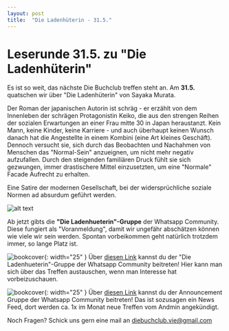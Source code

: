 ```yaml
---
layout: post
title:  "Die Ladenhüterin - 31.5."
---
```


# Leserunde 31.5. zu "Die Ladenhüterin"

Es ist so weit, das nächste Die Buchclub treffen steht an. Am <b>31.5.</b> quatschen wir über "Die Ladenhüterin" von Sayaka Murata.

Der Roman der japanischen Autorin ist schräg - er erzählt von dem Innenleben der schrägen Protagonistin
Keiko, die aus den strengen Reihen der sozialen Erwartungen an einer Frau mitte 30 in Japan heraustanzt.
Kein Mann, keine Kinder, keine Karriere - und auch überhaupt keinen Wunsch danach hat die
 Angestellte in einem Kombini (eine Art kleines Geschäft). Dennoch versucht sie, sich durch das Beobachten und Nachahmen von Menschen
das "Normal-Sein" anzueignen, um nicht mehr negativ aufzufallen. Durch den steigenden familiären Druck fühlt sie sich gezwungen, immer drastischere
Mittel einzusetzten, um eine "Normale" Facade Aufrecht zu erhalten.

Eine Satire der modernen Gesellschaft, bei der widersprüchliche soziale Normen ad absurdum geführt werden.


![alt text](/assets/sayaka.png)


Ab jetzt gibts die <b>"Die Ladenhueterin"-Gruppe</b> der Whatsapp Community.
Diese fungiert als "Voranmeldung", damit wir ungefähr abschätzen können wie viele wir sein werden. Spontan vorbeikommen geht natürlich trotzdem immer, so lange Platz ist.


![bookcover](/assets/WhatsApp_icon.png){: width="25" } Über [diesen Link](https://chat.whatsapp.com/GpDiea8Qhq4HlbLNVWah69)
 kannst du der "Die Ladenhueterin"-Gruppe der Whatsapp Community beitreten! Hier kann man sich über das Treffen austauschen, wenn man
 Interesse hat vorbeizuschauen. 


![bookcover](/assets/pink-book.png){: width="25" }  Über [diesen Link](https://chat.whatsapp.com/GpDiea8Qhq4HlbLNVWah69)
 kannst du der Announcement Gruppe der Whatsapp Community beitreten! Das ist sozusagen ein News Feed, dort werden ca. 1x im Monat neue Treffen vom Andmin angekündigt.

Noch Fragen? Schick uns gern eine mail an diebuchclub.vie@gmail.com